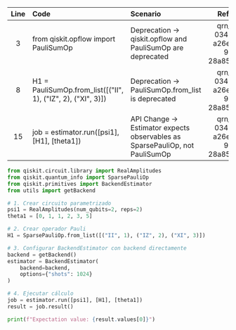 | Line | Code | Scenario | Reference | Artifact | Refactoring |
| :--: | :--- | :------- | :-------: | :------- | :---------- |
| 3 | from qiskit.opflow import PauliSumOp | Deprecation -> qiskit.opflow and PauliSumOp are deprecated | qrn_ddbb-03486903-a26e-456c-97e8-28a854e81152 | qiskit.opflow.PauliSumOp | from qiskit.quantum_info import SparsePauliOp |
| 8 | H1 = PauliSumOp.from_list([("II", 1), ("IZ", 2), ("XI", 3)]) | Deprecation -> PauliSumOp.from_list is deprecated | qrn_ddbb-03486903-a26e-456c-97e8-28a854e81152 | PauliSumOp.from_list | H1 = SparsePauliOp.from_list([("II", 1), ("IZ", 2), ("XI", 3)]) |
| 15 | job = estimator.run([psi1], [H1], [theta1]) | API Change -> Estimator expects observables as SparsePauliOp, not PauliSumOp | qrn_ddbb-03486903-a26e-456c-97e8-28a854e81152 | estimator.run | job = estimator.run([psi1], [H1], [theta1]) |

```python
from qiskit.circuit.library import RealAmplitudes
from qiskit.quantum_info import SparsePauliOp
from qiskit.primitives import BackendEstimator
from utils import getBackend

# 1. Crear circuito parametrizado
psi1 = RealAmplitudes(num_qubits=2, reps=2)
theta1 = [0, 1, 1, 2, 3, 5]

# 2. Crear operador Pauli
H1 = SparsePauliOp.from_list([("II", 1), ("IZ", 2), ("XI", 3)])

# 3. Configurar BackendEstimator con backend directamente
backend = getBackend()
estimator = BackendEstimator(
    backend=backend,
    options={"shots": 1024}
)

# 4. Ejecutar cálculo
job = estimator.run([psi1], [H1], [theta1])
result = job.result()

print(f"Expectation value: {result.values[0]}")
```